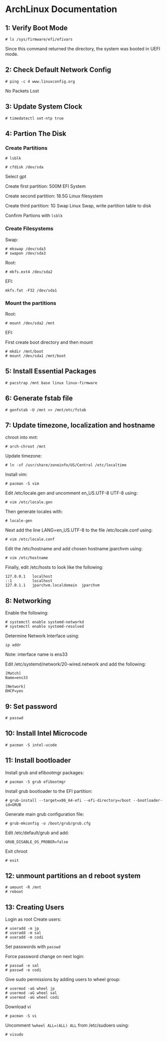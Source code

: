 # ArchLinux Documentation

## 1: Verify Boot Mode
```
# ls /sys/firmware/efi/efivars
```

Since this command returned the directory, the system was booted in UEFI mode.

## 2: Check Default Network Config

```
# ping -c 4 www.linuxconfig.org
```

No Packets Lost

## 3: Update System Clock

```
# timedatectl set-ntp true
```

## 4: Partion The Disk

### Create Partitions

```
# lsblk
```

```
# cfdisk /dev/sda
```

Select gpt

Create first partition: 500M EFI System

Create second partition: 18.5G Linux filesystem

Create third partition: 1G Swap Linux Swap, write partition table to disk

Confirm Partions with ```lsblk```

### Create Filesystems

Swap:
```
# mkswap /dev/sda3
# swapon /dev/sda3
```

Root:
```
# mkfs.ext4 /dev/sda2
```

EFI:
```
mkfs.fat -F32 /dev/sda1
```

### Mount the partitions

Root:
```
# mount /dev/sda2 /mnt
```

EFI:

First create boot directory and then mount
```
# mkdir /mnt/boot
# mount /dev/sda1 /mnt/boot
```

## 5: Install Essential Packages

```
# pacstrap /mnt base linux linux-firmware
```

## 6: Generate fstab file
```
# genfstab -U /mnt >> /mnt/etc/fstab
```

## 7: Update timezone, localization and hostname
chroot into mnt:
```
# arch-chroot /mnt
```
Update timezone:
```
# ln -sf /usr/share/zoneinfo/US/Central /etc/localtime
```
Install vim:
```
# pacman -S vim
```
Edit /etc/locale.gen and uncomment en_US.UTF-8 UTF-8 using:
```
# vim /etc/locale.gen
```
Then generate locales with:
```
# locale-gen
```
Next add the line LANG=en_US.UTF-8 to the file /etc/locale.conf using:
```
# vim /etc/locale.conf
```
Edit the /etc/hostname and add chosen hostname jparchvm using:
```
# vim /etc/hostname
```
Finally, edit /etc/hosts to look like the following:
```
127.0.0.1   localhost
::1         localhost
127.0.1.1   jparchvm.localdomain  jparchvm
```



## 8: Networking
Enable the following:
```
# systemctl enable systemd-networkd
# systemctl enable systemd-resolved
```
Determine Network Interface using:
```
ip addr
```
Note: interface name is ens33

Edit /etc/systemd/network/20-wired.network and add the following:
```
[Match]
Name=ens33

[Network]
DHCP=yes
```

## 9: Set password
```
# passwd
```

## 10: Install Intel Microcode
```
# pacman -S intel-ucode
```

## 11: Install bootloader
Install grub and efibootmgr packages:
```
# pacman -S grub efibootmgr
```
Install grub bootloader to the EFI partition:
```
# grub-install --target=x86_64-efi --efi-directory=/boot --bootloader-id=GRUB
```
Generate main grub configuration file:
```
# grub-mkconfig -o /boot/grub/grub.cfg
```
Edit /etc/default/grub and add:
```
GRUB_DISABLE_OS_PROBER=false
```
Exit chroot
```
# exit
```

## 12: unmount partitions an d reboot system
```
# umount -R /mnt
# reboot
```

## 13: Creating Users
Login as root
Create users:
```
# useradd -m jp
# useradd -m sal
# useradd -m codi
```
Set passwords with ```passwd```

Force password change on next login:
```
# passwd -e sal
# passwd -e codi
```
Give sudo permissions by adding users to wheel group:
```
# usermod -aG wheel jp
# usermod -aG wheel sal
# usermod -aG wheel codi
```
Download vi
```
# pacman -S vi
```
Uncomment ```%wheel ALL=(ALL) ALL``` from /etc/sudoers using:
```
# visudo
```

